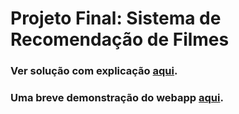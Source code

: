 # Projeto Final: Sistema de Recomendação de Filmes

### Ver solução com explicação [aqui](https://github.com/samanthakem/recinfo/blob/master/lab03/MovieRecommendationSys.ipynb).

### Uma breve demonstração do webapp [aqui](https://github.com/samanthakem/recinfo/blob/master/lab03/demo.mp4).